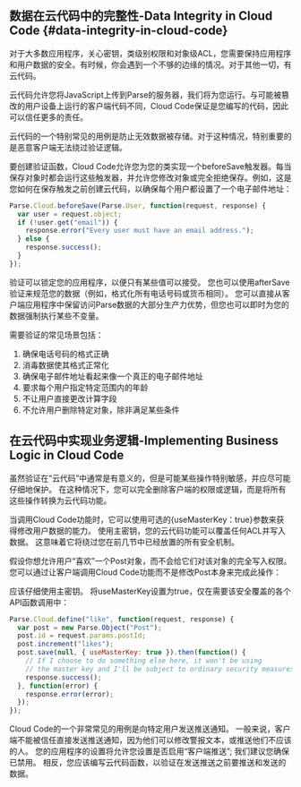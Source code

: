 ## 数据在云代码中的完整性-Data Integrity in Cloud Code {#data-integrity-in-cloud-code}

对于大多数应用程序，关心密钥，类级别权限和对象级ACL，您需要保持应用程序和用户数据的安全。有时候，你会遇到一个不够的边缘的情况。对于其他一切，有云代码。



云代码允许您将JavaScript上传到Parse的服务器，我们将为您运行。与可能被篡改的用户设备上运行的客户端代码不同，Cloud Code保证是您编写的代码，因此可以信任更多的责任。



云代码的一个特别常见的用例是防止无效数据被存储。对于这种情况，特别重要的是恶意客户端无法绕过验证逻辑。



要创建验证函数，Cloud Code允许您为您的类实现一个beforeSave触发器。每当保存对象时都会运行这些触发器，并允许您修改对象或完全拒绝保存。例如，这是您如何在保存触发之前创建云代码，以确保每个用户都设置了一个电子邮件地址：

```js
Parse.Cloud.beforeSave(Parse.User, function(request, response) {
  var user = request.object;
  if (!user.get("email")) {
    response.error("Every user must have an email address.");
  } else {
    response.success();
  }
});
```

验证可以锁定您的应用程序，以便只有某些值可以接受。 您也可以使用afterSave验证来规范您的数据（例如，格式化所有电话号码或货币相同）。 您可以直接从客户端应用程序中保留访问Parse数据的大部分生产力优势，但您也可以即时为您的数据强制执行某些不变量。



需要验证的常见场景包括：



1. 确保电话号码的格式正确
2. 消毒数据使其格式正常化
3. 确保电子邮件地址看起来像一个真正的电子邮件地址
4. 要求每个用户指定特定范围内的年龄
5. 不让用户直接更改计算字段
6. 不允许用户删除特定对象，除非满足某些条件

## 在云代码中实现业务逻辑-Implementing Business Logic in Cloud Code

虽然验证在“云代码”中通常是有意义的，但是可能某些操作特别敏感，并应尽可能仔细地保护。 在这种情况下，您可以完全删除客户端的权限或逻辑，而是将所有这些操作转换为云代码功能。



当调用Cloud Code功能时，它可以使用可选的{useMasterKey：true}参数来获得修改用户数据的能力。 使用主密钥，您的云代码功能可以覆盖任何ACL并写入数据。 这意味着它将绕过您在前几节中已经放置的所有安全机制。



假设你想允许用户“喜欢”一个Post对象，而不会给它们对该对象的完全写入权限。 您可以通过让客户端调用Cloud Code功能而不是修改Post本身来完成此操作：



应该仔细使用主密钥。 将useMasterKey设置为true，仅在需要该安全覆盖的各个API函数调用中：

```js
Parse.Cloud.define("like", function(request, response) {
  var post = new Parse.Object("Post");
  post.id = request.params.postId;
  post.increment("likes");
  post.save(null, { useMasterKey: true }).then(function() {
    // If I choose to do something else here, it won't be using
    // the master key and I'll be subject to ordinary security measures.
    response.success();
  }, function(error) {
    response.error(error);
  });
});
```

Cloud Code的一个非常常见的用例是向特定用户发送推送通知。 一般来说，客户端不能被信任直接发送推送通知，因为他们可以修改警报文本，或推送他们不应该的人。 您的应用程序的设置将允许您设置是否启用“客户端推送”; 我们建议您确保已禁用。 相反，您应该编写云代码函数，以验证在发送推送之前要推送和发送的数据。

